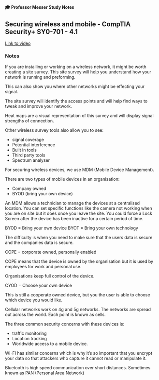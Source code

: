 #### 🎓 Professor Messer Study Notes

##  Securing wireless and mobile - CompTIA Security+ SY0-701 - 4.1

[Link to video](https://youtu.be/iAR6SgvtezY?si=vdJw1eU90tprIvk3)

### Notes

If you are installing or working on a wireless network, it might be worth creating a site survey. This site survey will help you understand how your network is running and preforming.

This can also show you where other networks might be effecting your signal.

The site survey will identify the access points and will help find ways to tweak and improve your network.

Heat maps are a visual representation of this survey and will display signal strengths of connection. 

Other wireless survey tools also allow you to see:
- signal coverage
- Potential interference
- Built in tools
- Third party tools
- Spectrum analyser

For securing wireless devices, we use MDM (Mobile Device Management).

There are two types of mobile devices in an organisation:
- Company owned
- BYOD (bring your own device)

An MDM allows a technician to manage the devices at a centralised location. You can set specific functions like the camera not working when you are on site but it does once you leave the site. You could force a Lock Screen after the device has been inactive for a certain period of time. 

BYOD = Bring your own device
BYOT = Bring your own technology

The difficulty is when you need to make sure that the users data is secure and the companies data is secure.

COPE = corporate owned, personally enabled

COPE means that the device is owned by the organisation but it is used by employees for work and personal use. 

Organisations keep full control of the device.

CYOD = Choose your own device

This is still a cooperate owned device, but you the user is able to choose which device you would like.

Cellular networks work on 4g and 5g networks. The networks are spread out across the world. Each point is known as cells.

The three common security concerns with these devices is:
- traffic monitoring 
- Location tracking
- Worldwide access to a mobile device.

WI-FI has similar concerns which is why it’s so important that you encrypt your data so that attackers who capture it cannot read or manipulate it. 

Bluetooth is high speed communication over short distances. Sometimes known as PAN (Personal Area Network)
